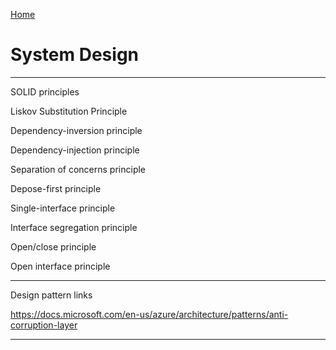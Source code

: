 [Home](Readme.md)
# System Design

---

SOLID principles

Liskov Substitution Principle

Dependency-inversion principle

Dependency-injection principle

Separation of concerns principle

Depose-first principle

Single-interface principle

Interface segregation principle

Open/close principle

Open interface principle

---

Design pattern links

https://docs.microsoft.com/en-us/azure/architecture/patterns/anti-corruption-layer

---